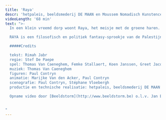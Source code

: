 ```yaml
---
title: 'Raya'
descr: 'hetpaleis, beeldsmederij DE MAAN en Moussem Nomadisch Kunstencentrum'
videoLength: '68 min'
text: ">-
  In een klein vreemd dorp woont Raya, het meisje met de groene haren. Zij is de laatste overlevende van de groenharigen. Raya wil op zoek naar haar ouders, die ooit verbannen zijn uit het dorp. Niemand weet waarom. Of niemand zegt waarom. Met de hulp van haar vriendin Nana start ze de zoektocht die haar op verrassende en bizarre plekken brengt …

  RAYA is een filosofisch en politiek fantasy-sprookje van de Palestijnse theatermaker en auteur Rimah Jabr. Ze verwerkt haar politieke achtergrond tot een hedendaagse, geestige, absurde maar vooral diepzinnige vertelling.

  #####Credits

  tekst: Rimah Jabr
  regie: Stef De Paepe
  spel: Thomas Van Caeneghem, Femke Stallaert, Koen Janssen, Greet Jacobs
  muziek: Thomas Van Caeneghem
  figuren: Paul Contryn
  animatie: Marijke Van den Acker, Paul Contryn
  scenografie: Paul Contryn, Stéphane Vloebergh
  productie en technische realisatie: hetpaleis, beeldsmederij DE MAAN

  Opname video door [Beeldstorm](http://www.beeldstorm.be) o.l.v. Jan Bosteels  

  ‍
"
---
```

